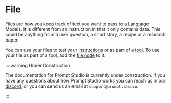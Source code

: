 # File

Files are how you keep track of text you want to pass to a Language Models. It is different from an instruction in that
it only contains data. This could be anything from a user question, a short story, a recipe or a research paper.

You can use your files to test your [instructions](instructions.md) or as part of a [tool](tools.md). To use your file as part of a tool, add the [file node](/data/file.md) to it.

::: warning Under Construction

The documentation for Prompt Studio is currently under construction. If you have any questions about how Prompt Studio
works you can reach us in our [discord](https://discord.gg/3RxwUEk8fW), or you can send us an email at `support@prompt.studio`.

:::
